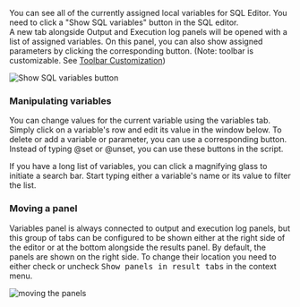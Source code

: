 You can see all of the currently assigned local variables for SQL Editor. You need to click a "Show SQL variables" button in the SQL editor.  
A new tab alongside Output and Execution log panels will be opened with a list of assigned variables. On this panel, you can also show assigned parameters by clicking the corresponding button. (Note: toolbar is customizable. See [Toolbar Customization](Toolbar-Customization))
  
![Show SQL variables button](https://i.imgur.com/EnjHqNK.png)
  
### Manipulating variables

You can change values for the current variable using the variables tab. Simply click on a variable's row and edit its value in the window below.
To delete or add a variable or parameter, you can use a corresponding button. Instead of typing @set or @unset, you can use these buttons in the script.  
  
If you have a long list of variables, you can click a magnifying glass to initiate a search bar. Start typing either a variable's name or its value to filter the list.

### Moving a panel

Variables panel is always connected to output and execution log panels, but this group of tabs can be configured to be shown either at the right side of the editor or at the bottom alongside the results panel. By default, the panels are shown on the right side. To change their location you need to either check or uncheck <kbd>Show panels in result tabs</kbd> in the context menu.
  
![moving the panels](https://i.imgur.com/ljEkeLm.png)
